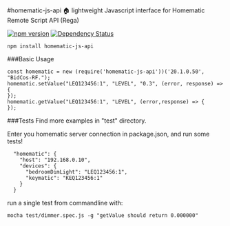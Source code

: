 #homematic-js-api
:house: lightweight Javascript interface for Homematic Remote Script API (Rega)

[![npm version](https://badge.fury.io/js/homematic-js-api.svg)](https://badge.fury.io/js/homematic-js-api)
[![Dependency Status](https://david-dm.org/firsttris/homematic-js-api.svg)](https://david-dm.org/firsttris/homematic-js-api) 
```
npm install homematic-js-api
```

###Basic Usage
```
const homematic = new (require('homematic-js-api'))('20.1.0.50', "BidCos-RF.");
homematic.setValue("LEQ123456:1", "LEVEL", "0.3", (error, response) => {
});
homematic.getValue("LEQ123456:1", "LEVEL", (error,response) => {
});
```

###Tests
Find more examples in "test" directory.

Enter you homematic server connection in package.json, and run some tests!
```
  "homematic": {
    "host": "192.168.0.10",
    "devices": {
      "bedroomDimLight": "LEQ123456:1",
      "keymatic": "KEQ123456:1"
    }
  }
```

run a single test from commandline with:
```
mocha test/dimmer.spec.js -g "getValue should return 0.000000"
```